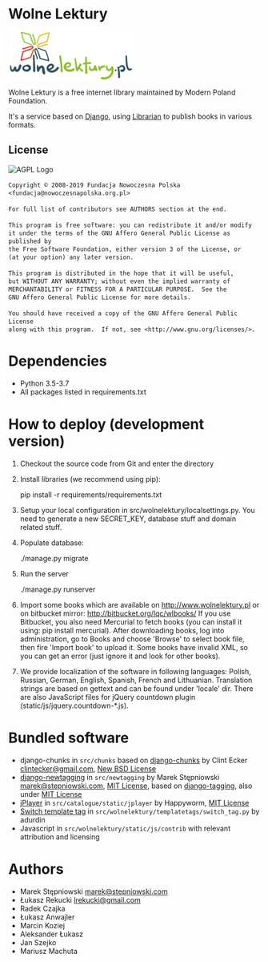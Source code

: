 # Wolne Lektury

![Wolne Lektury](src/wolnelektury/static/img/logo-bez.png)


Wolne Lektury is a free internet library maintained by Modern Poland Foundation.

It's a service based on [Django](https://www.djangoproject.com/), using
[Librarian](https://git.mdrn.pl/librarian.git) to publish books in various formats.


License
-------

  ![AGPL Logo](http://www.gnu.org/graphics/agplv3-155x51.png)
    
    Copyright © 2008-2019 Fundacja Nowoczesna Polska <fundacja@nowoczesnapolska.org.pl>
    
    For full list of contributors see AUTHORS section at the end. 

    This program is free software: you can redistribute it and/or modify
    it under the terms of the GNU Affero General Public License as published by
    the Free Software Foundation, either version 3 of the License, or
    (at your option) any later version.

    This program is distributed in the hope that it will be useful,
    but WITHOUT ANY WARRANTY; without even the implied warranty of
    MERCHANTABILITY or FITNESS FOR A PARTICULAR PURPOSE.  See the
    GNU Affero General Public License for more details.

    You should have received a copy of the GNU Affero General Public License
    along with this program.  If not, see <http://www.gnu.org/licenses/>.
    

Dependencies
============

 * Python 3.5-3.7
 * All packages listed in requirements.txt


How to deploy (development version)
=============

1. Checkout the source code from Git and enter the directory
2. Install libraries (we recommend using pip):

    pip install -r requirements/requirements.txt

3. Setup your local configuration in src/wolnelektury/localsettings.py. You need to generate a new SECRET_KEY, database stuff and domain related stuff.
4. Populate database:
    
    ./manage.py migrate

5. Run the server

   ./manage.py runserver

    
6. Import some books which are available on http://www.wolnelektury.pl or on bitbucket mirror: http://bitbucket.org/lqc/wlbooks/
   If you use Bitbucket, you also need Mercurial to fetch books (you can install it using: pip install mercurial).
   After downloading books, log into administration, go to Books and choose 'Browse' to select book file,
   then fire 'Import book' to upload it. Some books have invalid XML, so you can get an error
   (just ignore it and look for other books).
   
7. We provide localization of the software in following languages: Polish, Russian, German, English, Spanish, French and Lithuanian.
   Translation strings are based on gettext and can be found under 'locale' dir.
   There are also JavaScript files for jQuery countdown plugin (static/js/jquery.countdown-*.js).


Bundled software
================

* django-chunks
  in `src/chunks`
  based on [django-chunks](http://code.google.com/p/django-chunks/)
  by Clint Ecker <clintecker@gmail.com>,
  [New BSD License](http://www.opensource.org/licenses/bsd-license.php)
* [django-newtagging](http://www.bitbucket.org/zuber/django-newtagging/)
  in `src/newtagging`
  by Marek Stępniowski <marek@stepniowski.com>,
  [MIT License](http://www.opensource.org/licenses/mit-license.php),
  based on [django-tagging](http://code.google.com/p/django-tagging/), also under [MIT License](http://www.opensource.org/licenses/mit-license.php)
* [jPlayer](http://jplayer.org/)
  in `src/catalogue/static/jplayer`
  by Happyworm,
  [MIT License](http://opensource.org/licenses/MIT)
* [Switch template tag](http://djangosnippets.org/snippets/967/)
  in `src/wolnelektury/templatetags/switch_tag.py`
  by adurdin
* Javascript in `src/wolnelektury/static/js/contrib`
  with relevant attribution and licensing
  

Authors
=======
 * Marek Stępniowski  <marek@stepniowski.com>
 * Łukasz Rekucki <lrekucki@gmail.com>
 * Radek Czajka
 * Łukasz Anwajler
 * Marcin Koziej
 * Aleksander Łukasz
 * Jan Szejko
 * Mariusz Machuta
